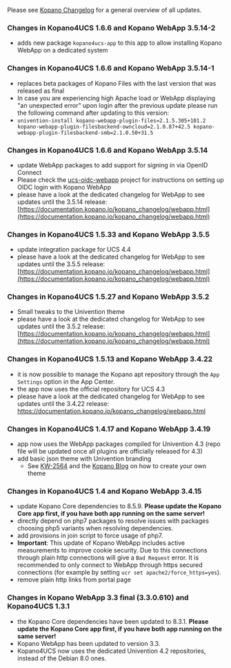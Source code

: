 Please see [Kopano Changelog](https://documentation.kopano.io/kopano_changelog/) for a general overview of all updates.

### Changes in Kopano4UCS 1.6.6 and Kopano WebApp 3.5.14-2

* adds new package `kopano4ucs-app` to this app to allow installing Kopano WebApp on a dedicated system

### Changes in Kopano4UCS 1.6.6 and Kopano WebApp 3.5.14-1

* replaces beta packages of Kopano Files with the last version that was released as final
* In case you are experiencing high Apache load or WebApp displaying "an unexpected error" upon login after the previous update please run the following command after updating to this version:
* ``univention-install kopano-webapp-plugin-files=2.1.5.305+101.2 kopano-webapp-plugin-filesbackend-owncloud=2.1.0.87+42.5 kopano-webapp-plugin-filesbackend-smb=2.1.0.50+31.5``

### Changes in Kopano4UCS 1.6.6 and Kopano WebApp 3.5.14

* update WebApp packages to add support for signing in via OpenID Connect
* Please check the [ucs-oidc-webapp](https://github.com/Kopano-dev/ucs-oidc-webapp) project for instructions on setting up OIDC login with Kopano WebApp
* please have a look at the dedicated changelog for WebApp to see updates until the 3.5.14 release: [https://documentation.kopano.io/kopano_changelog/webapp.html](https://documentation.kopano.io/kopano_changelog/webapp.html)

### Changes in Kopano4UCS 1.5.33 and Kopano WebApp 3.5.5

* update integration package for UCS 4.4
* please have a look at the dedicated changelog for WebApp to see updates until the 3.5.5 release: [https://documentation.kopano.io/kopano_changelog/webapp.html](https://documentation.kopano.io/kopano_changelog/webapp.html)

### Changes in Kopano4UCS 1.5.27 and Kopano WebApp 3.5.2

* Small tweaks to the Univention theme
* please have a look at the dedicated changelog for WebApp to see updates until the 3.5.2 release: [https://documentation.kopano.io/kopano_changelog/webapp.html](https://documentation.kopano.io/kopano_changelog/webapp.html)

### Changes in Kopano4UCS 1.5.13 and Kopano WebApp 3.4.22

* it is now possible to manage the Kopano apt repository through the `App Settings` option in the App Center.
* the app now uses the official repository for UCS 4.3
* please have a look at the dedicated changelog for WebApp to see updates until the 3.4.22 release: https://documentation.kopano.io/kopano_changelog/webapp.html

### Changes in Kopano4UCS 1.4.17 and Kopano WebApp 3.4.19

* app now uses the WebApp packages compiled for Univention 4.3 (repo file will be updated once all plugins are officially released for 4.3)
* add basic json theme with Univention branding
    * See [KW-2564](https://jira.kopano.io/browse/KW-2564) and the [Kopano Blog](https://kopano.com/blog/new-json-themes-in-kopano-webapp/) on how to create your own theme

### Changes in Kopano4UCS 1.4 and Kopano WebApp 3.4.15

* update Kopano Core dependencies to 8.5.9. **Please update the Kopano Core app first, if you have both app running on the same server!**
* directly depend on php7 packages to resolve issues with packages choosing php5 variants when resolving dependencies.
* add provisions in join script to force usage of php7.
* **Important**: This update of Kopano WebApp includes active measurements to improve cookie security. Due to this connections through plain http connections will give a `Bad Request` error. It is recommended to only connect to WebApp through https secured connections (for example by setting `ucr set apache2/force_https=yes`).
* remove plain http links from portal page

### Changes in Kopano WebApp 3.3 final (3.3.0.610) and Kopano4UCS 1.3.1  

*   the Kopano Core dependencies have been updated to 8.3.1. **Please update the Kopano Core app first, if you have both app running on the same server!**
*   Kopano WebApp has been updated to version 3.3.
*   Kopano4UCS now uses the dedicated Univention 4.2 repositories, instead of the Debian 8.0 ones.
